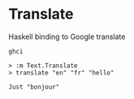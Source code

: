 Translate
==========

Haskell binding to Google translate

    ghci
    
    > :m Text.Translate
    > translate "en" "fr" "hello"
    
    Just "bonjour"
    


    